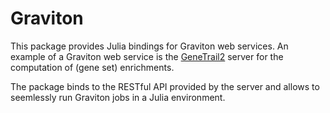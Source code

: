 # Graviton

This package provides Julia bindings for Graviton web services. An example of a
Graviton web service is the [GeneTrail2](https://genetrail2.bioinf.uni-sb.de)
server for the computation of (gene set) enrichments.

The package binds to the RESTful API provided by the server and allows to
seemlessly run Graviton jobs in a Julia environment.
